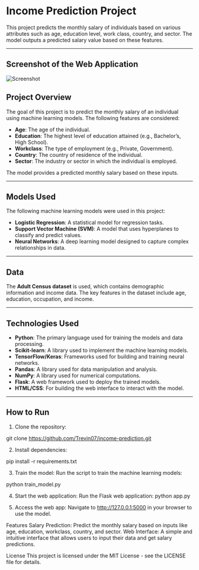 # Income Prediction Project

This project predicts the monthly salary of individuals based on various attributes such as age, education level, work class, country, and sector. The model outputs a predicted salary value based on these features.

---
## Screenshot of the Web Application

![Screenshot](screenshot.png)


## Project Overview

The goal of this project is to predict the monthly salary of an individual using machine learning models. The following features are considered:

- **Age**: The age of the individual.
- **Education**: The highest level of education attained (e.g., Bachelor’s, High School).
- **Workclass**: The type of employment (e.g., Private, Government).
- **Country**: The country of residence of the individual.
- **Sector**: The industry or sector in which the individual is employed.

The model provides a predicted monthly salary based on these inputs.

---

## Models Used

The following machine learning models were used in this project:

- **Logistic Regression**: A statistical model for regression tasks.
- **Support Vector Machine (SVM)**: A model that uses hyperplanes to classify and predict values.
- **Neural Networks**: A deep learning model designed to capture complex relationships in data.

---

## Data

The **Adult Census dataset** is used, which contains demographic information and income data. The key features in the dataset include age, education, occupation, and income.

---

## Technologies Used

- **Python**: The primary language used for training the models and data processing.
- **Scikit-learn**: A library used to implement the machine learning models.
- **TensorFlow/Keras**: Frameworks used for building and training neural networks.
- **Pandas**: A library used for data manipulation and analysis.
- **NumPy**: A library used for numerical computations.
- **Flask**: A web framework used to deploy the trained models.
- **HTML/CSS**: For building the web interface to interact with the model.

---

## How to Run

 1. Clone the repository:

git clone https://github.com/Trevin07/income-prediction.git

2. Install dependencies:

pip install -r requirements.txt

3. Train the model:
Run the script to train the machine learning models:

python train_model.py

4. Start the web application:
Run the Flask web application:
python app.py

5. Access the web app:
Navigate to http://127.0.0.1:5000 in your browser to use the model.

Features
Salary Prediction: Predict the monthly salary based on inputs like age, education, workclass, country, and sector.
Web Interface: A simple and intuitive interface that allows users to input their data and get salary predictions.

License
This project is licensed under the MIT License - see the LICENSE file for details.





